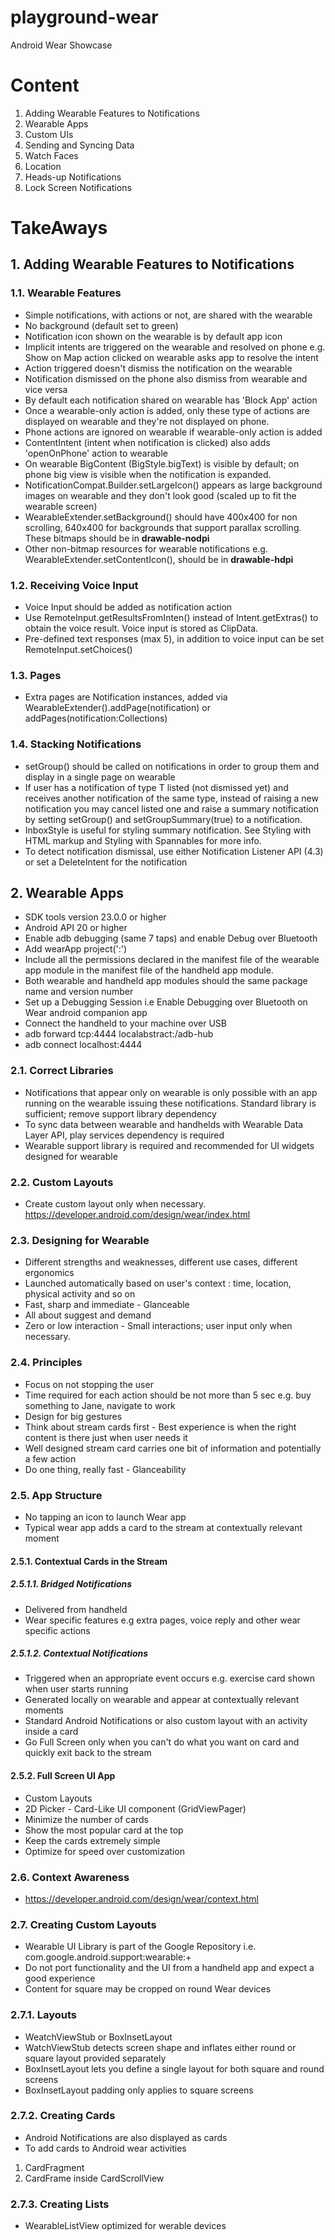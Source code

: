 # playground-wear
Android Wear Showcase

# Content

1. Adding Wearable Features to Notifications
2. Wearable Apps
3. Custom UIs
4. Sending and Syncing Data
5. Watch Faces
6. Location
7. Heads-up Notifications
8. Lock Screen Notifications


# TakeAways

## 1. Adding Wearable Features to Notifications
### 1.1. Wearable Features
* Simple notifications, with actions or not, are shared with the wearable
* No background (default set to green)
* Notification icon shown on the wearable is by default app icon
* Implicit intents are triggered on the wearable and resolved on phone e.g. Show on Map action clicked on wearable asks app to resolve the intent
* Action triggered doesn't dismiss the notification on the wearable
* Notification dismissed on the phone also dismiss from wearable and vice versa
* By default each notification shared on wearable has 'Block App' action
* Once a wearable-only action is added, only these type of actions are displayed on wearable and they're not displayed on phone. 
* Phone actions are ignored on wearable if wearable-only action is added
* ContentIntent (intent when notification is clicked) also adds  'openOnPhone' action to wearable
* On wearable BigContent (BigStyle.bigText) is visible by default; on phone big view is visible when the notification is expanded.
* NotificationCompat.Builder.setLargeIcon() appears as large background images on wearable and they don't look good (scaled up to fit the wearable screen)
* WearableExtender.setBackground() should have 400x400 for non scrolling, 640x400 for backgrounds that support parallax scrolling. These bitmaps should be in **drawable-nodpi**
* Other non-bitmap resources for wearable notifications e.g. WearableExtender.setContentIcon(), should be in **drawable-hdpi**

### 1.2. Receiving Voice Input
* Voice Input should be added as notification action
* Use RemoteInput.getResultsFromInten() instead of Intent.getExtras() to obtain the voice result. Voice input is stored as ClipData.
* Pre-defined text responses (max 5), in addition to voice input can be set RemoteInput.setChoices()

### 1.3. Pages
* Extra pages are Notification instances, added via WearableExtender().addPage(notification) or addPages(notification:Collections)

### 1.4. Stacking Notifications
* setGroup() should be called on notifications in order to group them and display in a single page on wearable
* If user has a notification of type T listed (not dismissed yet) and receives another notification of the same type, instead of raising 
a new notification you may cancel listed one and raise a summary notification by setting setGroup() and setGroupSummary(true) to a notification.
* InboxStyle is useful for styling summary notification. See Styling with HTML markup and Styling with Spannables for more info.
* To detect notification dismissal, use either Notification Listener API (4.3) or set a DeleteIntent for the notification

## 2. Wearable Apps

* SDK tools version 23.0.0 or higher
* Android API 20 or higher
* Enable adb debugging (same 7 taps) and enable Debug over Bluetooth
* Add wearApp project(':<wear-module>')
* Include all the permissions declared in the manifest file of the wearable app module in the manifest file of the handheld app module.
* Both wearable and handheld app modules should the same package name and version number
* Set up a Debugging Session i.e Enable Debugging over Bluetooth on Wear android companion app
* Connect the handheld to your machine over USB
* adb forward tcp:4444 localabstract:/adb-hub
* adb connect localhost:4444
### 2.1. Correct Libraries
* Notifications that appear only on wearable is only possible with an app running on the wearable
issuing these notifications. Standard library is sufficient; remove support library dependency
* To sync data between wearable and handhelds with Wearable Data Layer API, play services dependency is required
* Wearable support library is required and recommended for UI widgets designed for wearable
### 2.2. Custom Layouts
* Create custom layout only when necessary. https://developer.android.com/design/wear/index.html
### 2.3. Designing for Wearable
* Different strengths and weaknesses, different use cases, different ergonomics
* Launched automatically based on user's context : time, location, physical activity and so on
* Fast, sharp and immediate - Glanceable
* All about suggest and demand
* Zero or low interaction - Small interactions; user input only when necessary. 
### 2.4. Principles
* Focus on not stopping the user
* Time required for each action should be not more than 5 sec e.g. buy something to Jane, navigate to work
* Design for big gestures
* Think about stream cards first - Best experience is when the right content is there just when user needs it
* Well designed stream card carries one bit of information and potentially a few action
* Do one thing, really fast - Glanceability
### 2.5. App Structure
* No tapping an icon to launch Wear app
* Typical wear app adds a card to the stream at contextually relevant moment
#### 2.5.1. Contextual Cards in the Stream
##### 2.5.1.1. Bridged Notifications
* Delivered from handheld
* Wear specific features e.g extra pages, voice reply and other wear specific actions
##### 2.5.1.2. Contextual Notifications
* Triggered when an appropriate event occurs e.g. exercise card shown when user starts running
* Generated locally on wearable and appear at contextually relevant moments
* Standard Android Notifications or also custom layout with an activity inside a card
* Go Full Screen only when you can't do what you want on card and quickly exit back to the stream
#### 2.5.2. Full Screen UI App
* Custom Layouts
* 2D Picker - Card-Like UI component (GridViewPager)
* Minimize the number of cards
* Show the most popular card at the top
* Keep the cards extremely simple
* Optimize for speed over customization
### 2.6. Context Awareness
* https://developer.android.com/design/wear/context.html
### 2.7. Creating Custom Layouts
* Wearable UI Library is part of the Google Repository i.e. com.google.android.support:wearable:+
* Do not port functionality and the UI from a handheld app and expect a good experience
* Content for square may be cropped on round Wear devices
### 2.7.1. Layouts
* WeatchViewStub or BoxInsetLayout
* WatchViewStub detects screen shape and inflates either round or square layout provided separately
* BoxInsetLayout lets you define a single layout for both square and round screens
* BoxInsetLayout padding only applies to square screens
### 2.7.2. Creating Cards
* Android Notifications are also displayed as cards
* To add cards to Android wear activities 
1. CardFragment 
2. CardFrame inside CardScrollView
### 2.7.3. Creating Lists
* WearableListView optimized for werable devices
